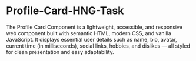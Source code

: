 # Profile-Card-HNG-Task
The Profile Card Component is a lightweight, accessible, and responsive web component built with semantic HTML, modern CSS, and vanilla JavaScript. It displays essential user details such as name, bio, avatar, current time (in milliseconds), social links, hobbies, and dislikes — all styled for clean presentation and easy adaptability.
